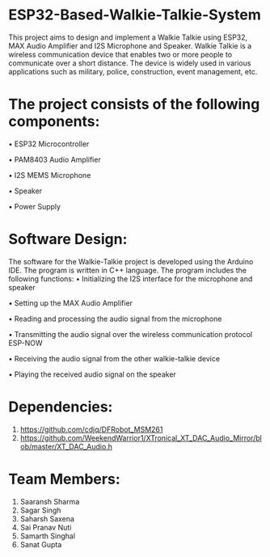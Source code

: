# ESP32-Based-Walkie-Talkie-System
This project aims to design and implement a Walkie Talkie using ESP32, MAX Audio Amplifier and I2S Microphone and Speaker. Walkie Talkie is a wireless communication device that enables two or more people to communicate over a short distance. The device is widely used in various applications such as military, police, construction, event management, etc.

# The project consists of the following components:
•	 ESP32 Microcontroller

•	 PAM8403 Audio Amplifier

•	 I2S MEMS Microphone

•	 Speaker

•	 Power Supply

# Software Design:
The software for the Walkie-Talkie project is developed using the Arduino IDE. The program is written in C++ language. The program includes the following functions:
•	 Initializing the I2S interface for the microphone and speaker

•	 Setting up the MAX Audio Amplifier

•	 Reading and processing the audio signal from the microphone

•	 Transmitting the audio signal over the wireless communication protocol ESP-NOW

•	 Receiving the audio signal from the other walkie-talkie device

•	 Playing the received audio signal on the speaker

# Dependencies:
1) https://github.com/cdjq/DFRobot_MSM261
2) https://github.com/WeekendWarrior1/XTronical_XT_DAC_Audio_Mirror/blob/master/XT_DAC_Audio.h


# Team Members:
1) Saaransh Sharma
2) Sagar Singh
3) Saharsh Saxena
4) Sai Pranav Nuti
5) Samarth Singhal
6) Sanat Gupta
